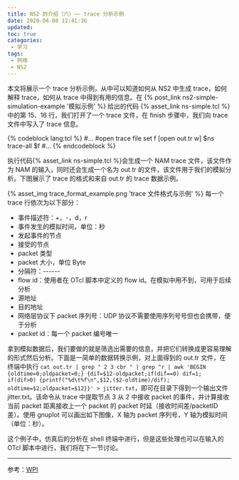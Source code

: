 ```yaml
---
title: NS2 的介绍（六）—— trace 分析示例
date: 2020-04-08 12:41:36
updated:
toc: true
categories:
 - 学习
tags:
 - 网络
 - NS2
---
```

本文将展示一个 trace 分析示例，从中可以知道如何从 NS2 中生成 trace，如何解释 trace，如何从 trace 中得到有用的信息。在 {% post_link ns2-simple-simulation-example '模拟示例' %} 给出的代码 {% asset_link ns-simple.tcl %} 中的第 15、16 行，我们打开了一个 trace 文件，在 finish 步骤中，我们向 trace 文件中写入了 trace 信息。<!-- more -->

{% codeblock lang:tcl %}
#...
#open trace file
set f [open out.tr w]
$ns trace-all $f
#...
{% endcodeblock %}

执行代码{% asset_link ns-simple.tcl %}会生成一个 NAM trace 文件，该文件作为 NAM 的输入，同时还会生成一个名为 out.tr 的文件，该文件用于我们的模拟分析。下图展示了 trace 的格式和来自 out.tr 的 trace 数据示例。

{% asset_img trace_format_example.png 'trace 文件格式与示例' %}
每一个 trace 行依次为以下部分：

+ 事件描述符：+，-，d，r
+ 事件发生的模拟时间，单位：秒
+ 发起事件的节点
+ 接受的节点
+ packet 类型
+ packet 大小，单位 Byte
+ 分隔符：------
+ flow id：使用者在 OTcl 脚本中定义的 flow id。在模拟中用不到，可用于后续分析
+ 源地址
+ 目的地址
+ 网络层协议下 packet 序列号：UDP 协议不需要使用序列号号但也会携带，便于分析
+ packet id：每一个 packet 编号唯一

拿到模拟数据后，我们要做的就是筛选出需要的信息，并把它们转换成更容易理解的形式然后分析。下面是一简单的数据转换示例，对上面得到的 out.tr 文件，在终端中执行 `cat out.tr | grep " 2 3 cbr " | grep ^r | awk 'BEGIN {oldtime=0;oldpacket=0;} {dif=$12-oldpacket;if(dif==0) dif=1; if(dif>0) {printf("%d\t%f\n",$12,($2-oldtime)/dif); oldtime=$2;oldpacket=$12}}' > jitter.txt`，即可在目录下得到一个输出文件 jitter.txt。该命令从 trace 中提取节点 3 从 2 中接收 packet 的事件，并计算接收当前 packet 距离接收上一个 packet 的 packet 时延（接收时间差/packetID差）。使用 gnuplot 可以画出如下图像，X 轴为 packet 序列号，Y 轴为模拟时间（单位：秒）。

这个例子中，仿真后的分析在 shell 终端中进行，但是这些处理也可以在输入的 OTcl 脚本中进行，我们将在下一节讨论。

---
参考：[WPI](http://nile.wpi.edu.cn/NS/)
